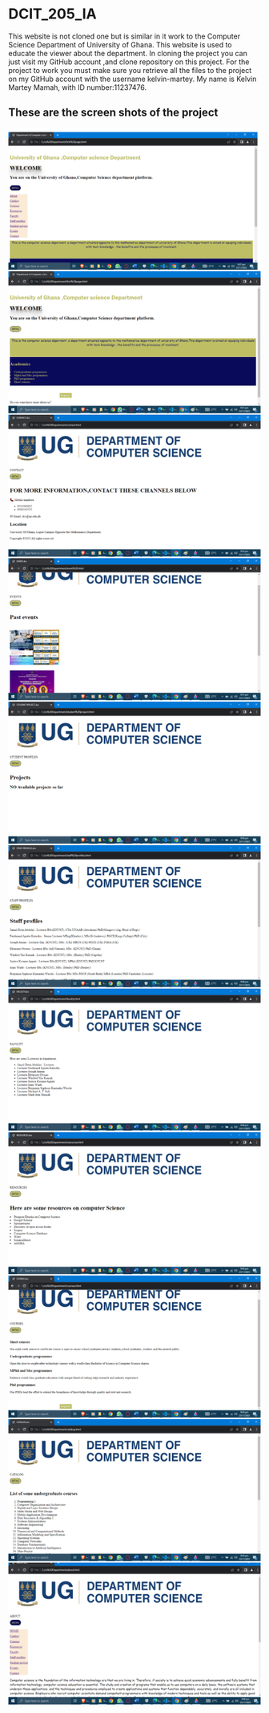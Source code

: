 # DCIT_205_IA

This website is not cloned one but is similar in it work to the Computer Science Department of University of Ghana. This website is used to educate the viewer about the department. In cloning the project you can just visit my GitHub account ,and clone repository on this project. For the project to work you must make sure you retrieve all the files to the project on my GitHub account with the username kelvin-martey.
My name is Kelvin Martey Mamah, with ID number:11237476.

## These are the screen shots of the project

![](<first page 2.png>) ![](<first page.png>) ![](contact.png) ![](events.png) ![](student.png) ![](staff.png) ![](faculty.png) ![](resources.png) ![](courses.png) ![](catalog.png) ![](about.png)
